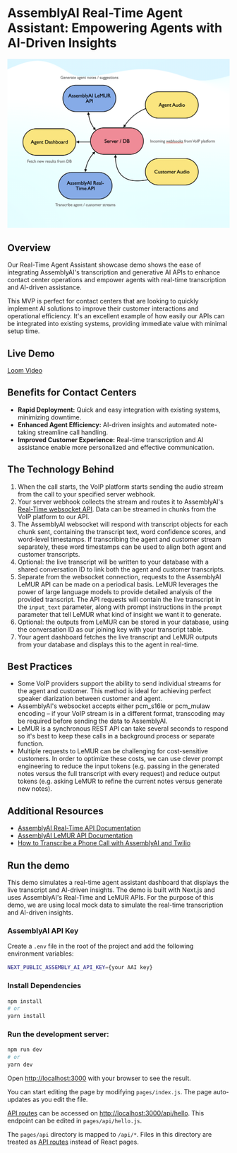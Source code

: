 # AssemblyAI Real-Time Agent Assistant: Empowering Agents with AI-Driven Insights

<img src="image.png" width="750">

## Overview
Our Real-Time Agent Assistant showcase demo shows the ease of integrating AssemblyAI's transcription and generative AI APIs to enhance contact center operations and empower agents with real-time transcription and AI-driven assistance.

This MVP is perfect for contact centers that are looking to quickly implement AI solutions to improve their customer interactions and operational efficiency. It's an excellent example of how easily our APIs can be integrated into existing systems, providing immediate value with minimal setup time.

## Live Demo
[Loom Video](https://www.loom.com/share/de45de1ec4d34db2b7a4ebf3b74497a5?sid=fc1b6823-57ca-4aa5-ae7d-9ecdbf18974a)

## Benefits for Contact Centers
- **Rapid Deployment:** Quick and easy integration with existing systems, minimizing downtime.
- **Enhanced Agent Efficiency:** AI-driven insights and automated note-taking streamline call handling.
- **Improved Customer Experience:** Real-time transcription and AI assistance enable more personalized and effective communication.

## The Technology Behind
1. When the call starts, the VoIP platform starts sending the audio stream from the call to your specified server webhook.
2. Your server webhook collects the stream and routes it to AssemblyAI's [Real-Time websocket API](http://google.com). Data can be streamed in chunks from the VoIP platform to our API. 
3. The AssemblyAI websocket will respond with transcript objects for each chunk sent, containing the transcript text, word confidence scores, and word-level timestamps. If transcribing the agent and customer stream separately, these word timestamps can be used to align both agent and customer transcripts.
4. Optional: the live transcript will be written to your database with a shared conversation ID to link both the agent and customer transcripts.
5. Separate from the websocket connection, requests to the AssemblyAI LeMUR API can be made on a periodical basis. LeMUR leverages the power of large language models to provide detailed analysis of the provided transcript. The API requests will contain the live transcript in the `input_text` parameter, along with prompt instructions in the `prompt` parameter that tell LeMUR what kind of insight we want it to generate.
6. Optional: the outputs from LeMUR can be stored in your database, using the conversation ID as our joining key with your transcript table.
7. Your agent dashboard fetches the live transcript and LeMUR outputs from your database and displays this to the agent in real-time.

## Best Practices
- Some VoIP providers support the ability to send individual streams for the agent and customer. This method is ideal for achieving perfect speaker diarization between customer and agent.
- AssemblyAI's websocket accepts either pcm_s16le or pcm_mulaw encoding – if your VoIP stream is in a different format, transcoding may be required before sending the data to AssemblyAI.
- LeMUR is a synchronous REST API can take several seconds to respond so it's best to keep these calls in a background process or separate function.
- Multiple requests to LeMUR can be challenging for cost-sensitive customers. In order to optimize these costs, we can use clever prompt engineering to reduce the input tokens (e.g. passing in the generated notes versus the full transcript with every request) and reduce output tokens (e.g. asking LeMUR to refine the current notes versus generate new notes).

## Additional Resources
- [AssemblyAI Real-Time API Documentation](https://www.assemblyai.com/docs/api-reference/real-time)
- [AssemblyAI LeMUR API Documentation](https://www.assemblyai.com/docs/api-reference/lemur)
- [How to Transcribe a Phone Call with AssemblyAI and Twilio](https://www.twilio.com/en-us/blog/phone-call-transcription-assemblyai-twilio-node)

## Run the demo
This demo simulates a real-time agent assistant dashboard that displays the live transcript and AI-driven insights. The demo is built with Next.js and uses AssemblyAI's Real-Time and LeMUR APIs. For the purpose of this demo, we are using local mock data to simulate the real-time transcription and AI-driven insights.

### AssemblyAI API Key
Create a ```.env``` file in the root of the project and add the following environment variables:
```bash
NEXT_PUBLIC_ASSEMBLY_AI_API_KEY={your AAI key}
```

### Install Dependencies
```bash
npm install
# or
yarn install
```

### Run the development server:

```bash
npm run dev
# or
yarn dev
```

Open [http://localhost:3000](http://localhost:3000) with your browser to see the result.

You can start editing the page by modifying `pages/index.js`. The page auto-updates as you edit the file.

[API routes](https://nextjs.org/docs/api-routes/introduction) can be accessed on [http://localhost:3000/api/hello](http://localhost:3000/api/hello). This endpoint can be edited in `pages/api/hello.js`.

The `pages/api` directory is mapped to `/api/*`. Files in this directory are treated as [API routes](https://nextjs.org/docs/api-routes/introduction) instead of React pages.

